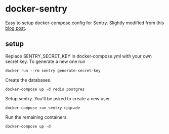 # docker-sentry

Easy to setup docker-compose config for Sentry. Slightly modified from this [blog post](https://medium.com/@pandrefreitas/deploying-sentry-with-docker-928cf6126ca6#.isb8k42l5).

## setup

Replace SENTRY_SECRET_KEY in docker-compose.yml with your own secret key. To generate a new one run

`docker run --rm sentry generate-secret-key`

Create the databases.

`docker-compose up -d redis postgres`

Setup sentry. You'll be asked to create a new user.

`docker-compose run sentry upgrade`

Run the remaining containers.

`docker-compose up -d`
